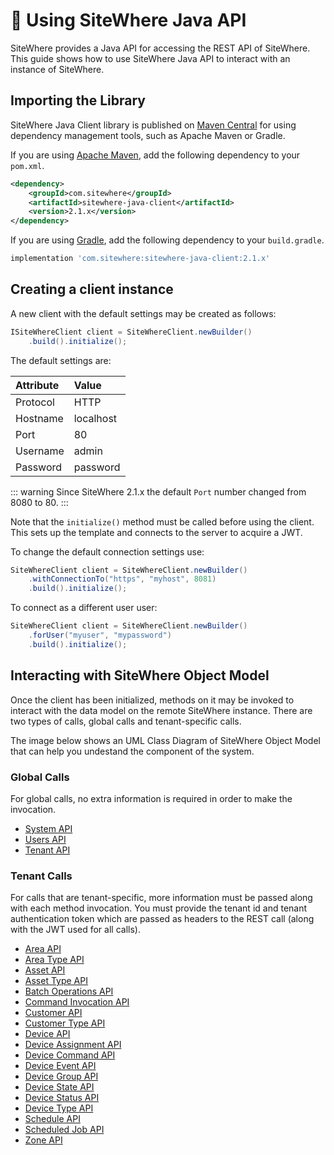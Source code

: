 # :book: Using SiteWhere Java API

<Seo/>

SiteWhere provides a Java API for accessing the REST API of SiteWhere. This guide shows how to use
SiteWhere Java API to interact with an instance of SiteWhere.

## Importing the Library

SiteWhere Java Client library is published on [Maven Central](https://search.maven.org/search?q=a:sitewhere-java-client)
for using dependency management tools, such as Apache Maven or Gradle.

If you are using [Apache Maven](https://maven.apache.org/), add the following dependency to your `pom.xml`.

```xml
<dependency>
    <groupId>com.sitewhere</groupId>
    <artifactId>sitewhere-java-client</artifactId>
    <version>2.1.x</version>
</dependency>
```

If you are using [Gradle](https://gradle.org/), add the following dependency to your `build.gradle`.

```groovy
implementation 'com.sitewhere:sitewhere-java-client:2.1.x'
```

## Creating a client instance

A new client with the default settings may be created as follows:

```java
ISiteWhereClient client = SiteWhereClient.newBuilder()
    .build().initialize();
```

The default settings are:

| Attribute   | Value        |
|:------------|:-------------|
| Protocol    | HTTP         |
| Hostname    | localhost    |
| Port        | 80           |
| Username    | admin        |
| Password    | password     |

::: warning
Since SiteWhere 2.1.x the default `Port` number changed from 8080 to 80.
:::

Note that the `initialize()` method must be called before using the client. This sets
up the template and connects to the server to acquire a JWT.

To change the default connection settings use:

```java
SiteWhereClient client = SiteWhereClient.newBuilder()
    .withConnectionTo("https", "myhost", 8081)
    .build().initialize();
```

To connect as a different user user:

```java
SiteWhereClient client = SiteWhereClient.newBuilder()
    .forUser("myuser", "mypassword")
    .build().initialize();
```

## Interacting with SiteWhere Object Model

Once the client has been initialized, methods on it may be invoked to interact with the data
model on the remote SiteWhere instance. There are two types of calls, global calls and
tenant-specific calls.

The image below shows an UML Class Diagram of SiteWhere Object Model that can help you undestand
the component of the system.

<InlineImage src="/images/guide/api/object-model.png" caption="SiteWhere Object Model UML Class Diagram"/>

### Global Calls

For global calls, no extra information is required in order to make the invocation.

- [System API](./system-api/)
- [Users API](./user-api/)
- [Tenant API](./tenant-api/)

### Tenant Calls

For calls that are tenant-specific, more information must be passed along with each method invocation.
You must provide the tenant id and tenant authentication token which are passed as headers to the REST
call (along with the JWT used for all calls).

- [Area API](./area-api/)
- [Area Type API](./area-type-api/)
- [Asset API](./asset-api/)
- [Asset Type API](./asset-type-api/)
- [Batch Operations API](./batch-operations-api/)
- [Command Invocation API](./command-invocations-api/)
- [Customer API](./customer-api/)
- [Customer Type API](./customer-type-api/)
- [Device API](./device-api/)
- [Device Assignment API](./assignment-api/)
- [Device Command API](./device-command-api/)
- [Device Event API](./device-event-api/)
- [Device Group API](./device-group-api/)
- [Device State API](./device-state-api/)
- [Device Status API](./device-state-api/)
- [Device Type API](./device-type-api/)
- [Schedule API](./schedule-api/)
- [Scheduled Job API](./scheduled-job-api/)
- [Zone API](./zone-api/)
